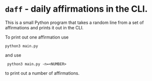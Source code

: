 # `daff` - daily affirmations in the CLI.

This is a small Python program that takes a random line from a set of affirmations and prints it out in the CLI. 

To print out one affirmation use 

```python3 main.py``` 

and use

``` python3 main.py -n=<NUMBER>``` 

to print out a number of affirmations.